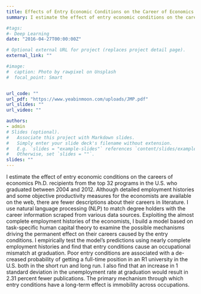 ```yaml
---
title: Effects of Entry Economic Conditions on the Career of Economics Ph.D.
summary: I estimate the effect of entry economic conditions on the careers of economics Ph.D. recipients from the top 32 programs in the U.S. who graduated between 2004 and 2012. I use natural language processing (NLP) to match degree holders with the career information scraped from various data sources. Exploiting the almost complete employment histories of the economists, I build a model based on task-specific human capital theory to examine the possible mechanisms driving the permanent effect on their careers caused by the entry conditions. I empirically test the model’s predictions using nearly complete employment histories and find that entry conditions cause an occupational mismatch at graduation. Poor entry conditions are associated with a de- creased probability of getting a full-time position in an R1 university in the U.S. both in the short run and long run. I also find that an increase in 1 standard deviation in the unemployment rate at graduation would result in 2.31 percent fewer publications. The primary mechanism through which entry conditions have a long-term effect is immobility across occupations.

#tags:
#- Deep Learning
date: "2016-04-27T00:00:00Z"

# Optional external URL for project (replaces project detail page).
external_link: ""

#image:
#  caption: Photo by rawpixel on Unsplash
#  focal_point: Smart


url_code: ""
url_pdf: "https://www.yeabinmoon.com/uploads/JMP.pdf"
url_slides: ""
url_video: ""

authors:
- admin
# Slides (optional).
#   Associate this project with Markdown slides.
#   Simply enter your slide deck's filename without extension.
#   E.g. `slides = "example-slides"` references `content/slides/example-slides.md`.
#   Otherwise, set `slides = ""`.
slides: ""
---
```

I estimate the effect of entry economic conditions on the careers of economics Ph.D. recipients from the top 32 programs in the U.S. who graduated between 2004 and 2012. Although detailed employment histories and some objective productivity measures for the economists are available on the web, there are fewer descriptions about their careers in literature. I use natural language processing (NLP) to match degree holders with the career information scraped from various data sources. Exploiting the almost complete employment histories of the economists, I build a model based on task-specific human capital theory to examine the possible mechanisms driving the permanent effect on their careers caused by the entry conditions. I empirically test the model’s predictions using nearly complete employment histories and find that entry conditions cause an occupational mismatch at graduation. Poor entry conditions are associated with a de- creased probability of getting a full-time position in an R1 university in the U.S. both in the short run and long run. I also find that an increase in 1 standard deviation in the unemployment rate at graduation would result in 2.31 percent fewer publications. The primary mechanism through which entry conditions have a long-term effect is immobility across occupations.
